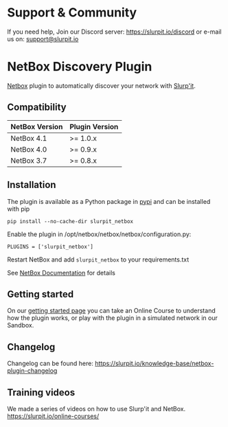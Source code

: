 # Support & Community
If you need help, Join our Discord server: https://slurpit.io/discord
or e-mail us on: support@slurpit.io

# NetBox Discovery Plugin
[Netbox](https://github.com/netbox-community/netbox) plugin to automatically discover your network with [Slurp'it](https://slurpit.io).

## Compatibility

| NetBox Version | Plugin Version |
|----------------|----------------|
|   NetBox 4.1   |    >= 1.0.x    |
|   NetBox 4.0   |    >= 0.9.x    |
|   NetBox 3.7   |    >= 0.8.x    |

## Installation

The plugin is available as a Python package in [pypi](https://pypi.org/project/slurpit_netbox/) and can be installed with pip  

```
pip install --no-cache-dir slurpit_netbox
```
Enable the plugin in /opt/netbox/netbox/netbox/configuration.py:
```
PLUGINS = ['slurpit_netbox']
```
Restart NetBox and add `slurpit_netbox` to your requirements.txt

See [NetBox Documentation](https://docs.netbox.dev/en/stable/plugins/#installing-plugins) for details

## Getting started
On our [getting started page](https://slurpit.io/getting-started/) you can take an Online Course to understand how the plugin works, or play with the plugin in a simulated network in our Sandbox.

## Changelog
Changelog can be found here: https://slurpit.io/knowledge-base/netbox-plugin-changelog

## Training videos
We made a series of videos on how to use Slurp'it and NetBox.
https://slurpit.io/online-courses/

